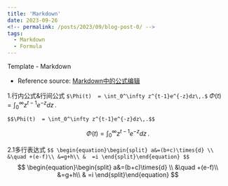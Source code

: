 ```yaml
---
title: 'Markdown'
date: 2023-09-26
<!-- permalink: /posts/2023/09/blog-post-0/ -->
tags:
  - Markdown
  - Formula
---
```

Template - Markdown

- Reference source: [Markdown中的公式编辑](https://cloud.tencent.com/developer/article/1838511)

1.行内公式&行间公式
` $\Phi(t)  = \int_0^\infty z^{t-1}e^{-z}dz\,.$ `
$\Phi(t)  = \int_0^\infty z^{t-1}e^{-z}dz\,.$

    $$\Phi(t)  = \int_0^\infty z^{t-1}e^{-z}dz\,.$$
$$\Phi(t)  = \int_0^\infty z^{t-1}e^{-z}dz\,.$$

2.1多行表达式
` $$ \begin{equation}\begin{split} a&=(b+c)\times{d} \\ &\quad +(e-f)\\ &=g+h\\ &  =i \end{split}\end{equation} $$ `
$$ \begin{equation}\begin{split} a&=(b+c)\times{d} \\ &\quad +(e-f)\\ &=g+h\\ &  =i \end{split}\end{equation} $$


